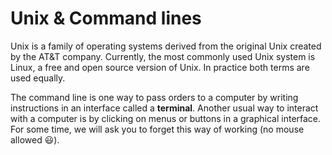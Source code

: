<script>
import Quiz from "components/Quiz.svelte";
</script>
# Unix & Command lines
Unix is a family of operating systems derived from the original Unix created by the AT&T company. Currently, the most commonly used Unix system is Linux, a free and open source version of Unix. In practice both terms are used equally.

The command line is one way to pass orders to a computer by writing instructions in an interface called a **terminal**.
Another usual way to interact with a computer is by clicking on menus or buttons in a graphical interface. For some time, we will ask you to forget this way of working (no mouse allowed 😃).
